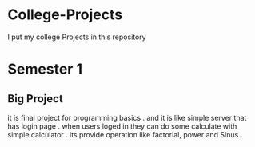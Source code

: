# College-Projects
I put my college Projects in this repository 

# Semester 1 
  ## Big Project 
  it is final project for programming basics . 
  and it is like simple server that has login page .
  when users loged in they can do some calculate with simple calculator . its provide operation like factorial, power and Sinus . 
